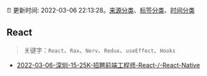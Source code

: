 :alarm_clock: 更新时间: 2022-03-06 22:13:28。[来源分类](../README.md)、[标签分类](../TAGS.md)、[时间分类](../TIMELINE.md)

## React


> 关键字：`React`、`Rax`、`Nerv`、`Redux`、`useEffect`、`Hooks`



- [2022-03-06-深圳-15-25K-招聘前端工程师-React-/-React-Native](https://www.v2ex.com/t/838458) 
